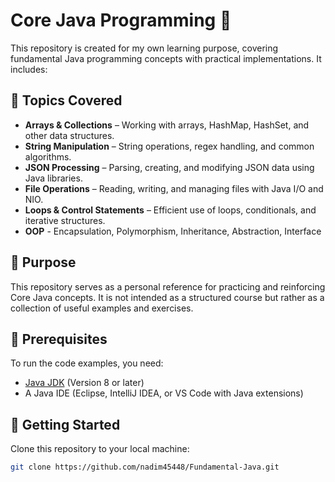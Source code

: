 # Core Java Programming 🚀  

This repository is created for my own learning purpose, covering fundamental Java programming concepts with practical implementations. It includes:  

## 📌 Topics Covered  
- **Arrays & Collections** – Working with arrays, HashMap, HashSet, and other data structures.  
- **String Manipulation** – String operations, regex handling, and common algorithms.  
- **JSON Processing** – Parsing, creating, and modifying JSON data using Java libraries.  
- **File Operations** – Reading, writing, and managing files with Java I/O and NIO.  
- **Loops & Control Statements** – Efficient use of loops, conditionals, and iterative structures.
- **OOP** - Encapsulation, Polymorphism, Inheritance, Abstraction, Interface

## 🎯 Purpose  
This repository serves as a personal reference for practicing and reinforcing Core Java concepts. It is not intended as a structured course but rather as a collection of useful examples and exercises.  

## 🔧 Prerequisites  
To run the code examples, you need:  
- [Java JDK](https://www.oracle.com/java/technologies/javase-downloads.html) (Version 8 or later)  
- A Java IDE (Eclipse, IntelliJ IDEA, or VS Code with Java extensions)  

## 🚀 Getting Started  
Clone this repository to your local machine:  
```sh
git clone https://github.com/nadim45448/Fundamental-Java.git
